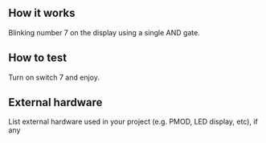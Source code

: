 <!---

This file is used to generate your project datasheet. Please fill in the information below and delete any unused
sections.

You can also include images in this folder and reference them in the markdown. Each image must be less than
512 kb in size, and the combined size of all images must be less than 1 MB.
-->

## How it works
Blinking number 7 on the display using a single AND gate.

## How to test
Turn on switch 7 and enjoy.

## External hardware

List external hardware used in your project (e.g. PMOD, LED display, etc), if any
